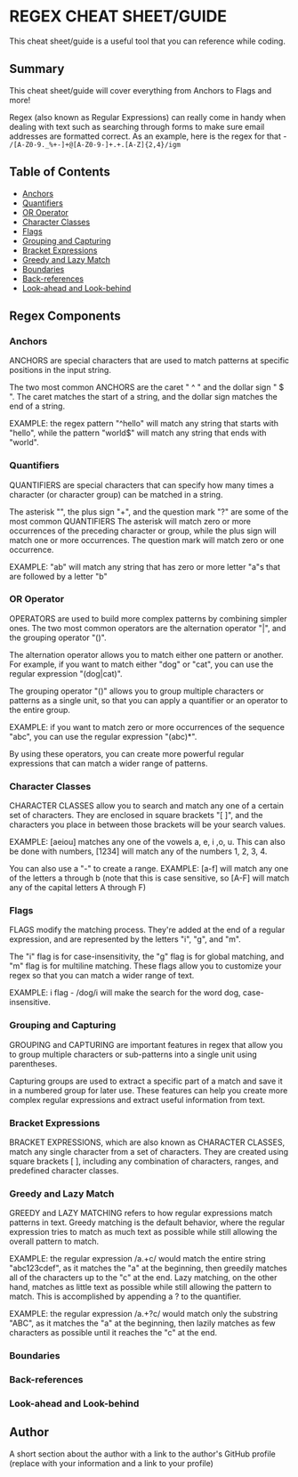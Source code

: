 # REGEX CHEAT SHEET/GUIDE

This cheat sheet/guide is a useful tool that you can reference while coding. 

## Summary

This cheat sheet/guide will cover everything from Anchors to Flags and more! 

Regex (also known as Regular Expressions) can really come in handy when dealing with text such as searching through forms to make sure email addresses are formatted correct. As an example, here is the regex for that -  `/[A-Z0-9._%+-]+@[A-Z0-9-]+.+.[A-Z]{2,4}/igm` 

## Table of Contents

- [Anchors](#anchors)
- [Quantifiers](#quantifiers)
- [OR Operator](#or-operator)
- [Character Classes](#character-classes)
- [Flags](#flags)
- [Grouping and Capturing](#grouping-and-capturing)
- [Bracket Expressions](#bracket-expressions)
- [Greedy and Lazy Match](#greedy-and-lazy-match)
- [Boundaries](#boundaries)
- [Back-references](#back-references)
- [Look-ahead and Look-behind](#look-ahead-and-look-behind)

## Regex Components

### Anchors

ANCHORS are special characters that are used to match patterns at specific positions in the input string. 

The two most common ANCHORS are the caret " ^ " and the dollar sign " $ ". The caret matches the start of a string, and the dollar sign matches the end of a string. 

EXAMPLE: the regex pattern "^hello" will match any string that starts with "hello", while the pattern "world$" will match any string that ends with "world". 

### Quantifiers

QUANTIFIERS are special characters that can specify how many times a character (or character group) can be matched in a string. 

The asterisk "", the plus sign "+", and the question mark "?" are some of the most common QUANTIFIERS The asterisk will match zero or more occurrences of the preceding character or group, while the plus sign will match one or more occurrences. The question mark will match zero or one occurrence. 

EXAMPLE: "ab" will match any string that has zero or more letter "a"s that are followed by a letter "b"

### OR Operator

OPERATORS are used to build more complex patterns by combining simpler ones. The two most common operators are the alternation operator "|", and the grouping operator "()".

The alternation operator allows you to match either one pattern or another. For example, if you want to match either "dog" or "cat", you can use the regular expression "(dog|cat)".

The grouping operator "()" allows you to group multiple characters or patterns as a single unit, so that you can apply a quantifier or an operator to the entire group. 

EXAMPLE: if you want to match zero or more occurrences of the sequence "abc", you can use the regular expression "(abc)*".

By using these operators, you can create more powerful regular expressions that can match a wider range of patterns.

### Character Classes

CHARACTER CLASSES allow you to search and match any one of a certain set of characters. They are enclosed in square brackets "[ ]", and the characters you place in between those brackets will be your search values.

EXAMPLE: [aeiou] matches any one of the vowels a, e, i ,o, u. 
This can also be done with numbers, [1234] will match any of the numbers 1, 2, 3, 4. 

You can also use a "-" to create a range. 
EXAMPLE: [a-f] will match any one of the letters a through b (note that this is case sensitive, so [A-F] will match any of the capital letters A through F)



### Flags

FLAGS modify the matching process. They're added at the end of a regular expression, and are represented by the letters "i", "g", and "m".

The "i" flag is for case-insensitivity, the "g" flag is for global matching, and "m" flag is for multiline matching. These flags allow you to customize your regex so that you can match a wider range of text.

EXAMPLE: i flag - /dog/i will make the search for the word dog, case-insensitive. 

### Grouping and Capturing

GROUPING and CAPTURING are important features in regex that allow you to group multiple characters or sub-patterns into a single unit using parentheses. 

Capturing groups are used to extract a specific part of a match and save it in a numbered group for later use. These features can help you create more complex regular expressions and extract useful information from text.


### Bracket Expressions

BRACKET EXPRESSIONS, which are also known as CHARACTER CLASSES, match any single character from a set of characters. They are created using square brackets [ ], including any combination of characters, ranges, and predefined character classes. 

### Greedy and Lazy Match

GREEDY and LAZY MATCHING refers to how regular expressions match patterns in text.
Greedy matching is the default behavior, where the regular expression tries to match as much text as possible while still allowing the overall pattern to match. 

EXAMPLE:  the regular expression /a.+c/ would match the entire string "abc123cdef", as it matches the "a" at the beginning, then greedily matches all of the characters up to the "c" at the end.
Lazy matching, on the other hand, matches as little text as possible while still allowing the pattern to match. This is accomplished by appending a ? to the quantifier.

EXAMPLE:  the regular expression /a.+?c/ would match only the substring "ABC", as it matches the "a" at the beginning, then lazily matches as few characters as possible until it reaches the "c" at the end.


### Boundaries

### Back-references

### Look-ahead and Look-behind

## Author

A short section about the author with a link to the author's GitHub profile (replace with your information and a link to your profile)
